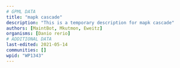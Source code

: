 ```yaml
---
# GPML DATA
title: "mapk cascade"
description: "This is a temporary description for mapk cascade"
authors: [MaintBot, Mkutmon, Eweitz]
organisms: [Danio rerio]
# ADDITIONAL DATA
last-edited: 2021-05-14
communities: []
wpid: "WP1343"
---
```

